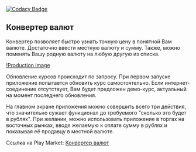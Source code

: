 [![Codacy Badge](https://api.codacy.com/project/badge/Grade/22a76be5371c4f04913604785781595e)](https://www.codacy.com/app/promoscow/CurrencyConvarter?utm_source=github.com&amp;utm_medium=referral&amp;utm_content=promoscow/CurrencyConvarter&amp;utm_campaign=Badge_Grade)

<h2>Конвертер валют</h2>

Конвертер позволяет быстро узнать точную цену в понятной Вам валюте. Достаточно ввести местную валюту и сумму. Также, можно поменять Вашу родную валюту на любую другую из списка.

[!Production image](https://raw.githubusercontent.com/promoscow/CurrencyConvarter/master/production.jpg)

Обновление курсов происходит по запросу. При первом запуске приложение попытается обновить курс самостоятельно. Если интернет-соединение отсутствует, Вам будет предложен демо-курс, актуальный на момент последнего обновления.

На главном экране приложения можно совершить всего три действия, что значительно сужает функционал до требуемого "сколько это будет в рублях". При желании, можно использовать приложение в торгах на восточных рынках, вводя желаемую к оплате сумму в рублях и показывая её продавцу в местной валюте.

Ссылка на Play Market: <a href="https://play.google.com/store/apps/details?id=com.xpendence.development.currencyconvarter">Конвертер валют</a>
